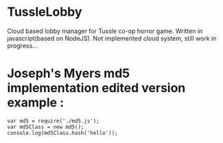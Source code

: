 # TussleLobby

Cloud based lobby manager for Tussle co-op horror game. Written in javascript(based on NodeJS).
Not implemented cloud system, still work in progress...

# Joseph's Myers md5 implementation edited version example : 
```
var md5 = require('./md5.js');
var md5Class = new md5();
console.log(md5Class.hash('hello'));
```
